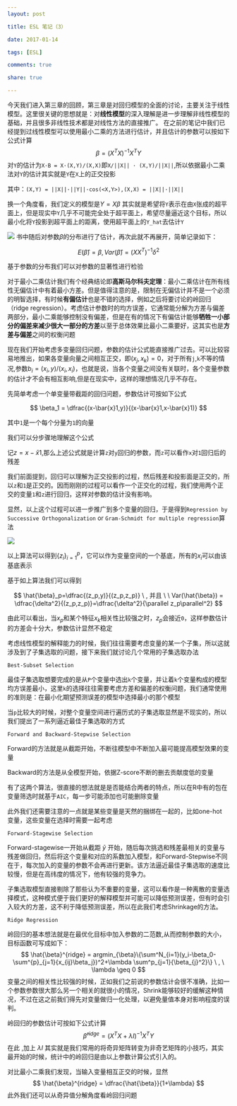 ```yaml
---
layout: post

title: ESL 笔记（3）

date: 2017-01-14

tags: [ESL]

comments: true

share: true

---
```


今天我们进入第三章的回顾，第三章是对回归模型的全面的讨论，主要关注于线性模型。这里很关键的思想就是：对**线性模型**的深入理解是进一步理解非线性模型的基础，并且很多非线性技术都是对线性方法的直接推广。
在之前的笔记中我们已经提到过线性模型可以使用最小二乘的方法进行估计，并且估计的参数可以按如下公式计算
$$
\beta= (X^{T}X)^{-1}X^{T}Y
$$
对`Y`的估计为`X·B = X·(X,Y)/(X,X)`即`X/||X|| · (X,Y)/||X||`,所以依据最小二乘法对`Y`的估计其实就是`Y`在`X`上的正交投影

其中：`(X,Y) = ||X||·||Y||·cos(<X,Y>),(X,X) = ||X||·||X||`

换一个角度看，我们定义的模型是$Y = X\beta$ 其实就是希望将`Y`表示在由`X`张成的超平面上，但是现实中`Y`几乎不可能完全处于超平面上，希望尽量逼近这个目标，所以最小化将`Y`投影到超平面上的距离，使用超平面上的`Y_hat`去估计`Y`

![](https://ww1.sinaimg.cn/large/006y8lVajw1fbelx1pj5oj30ow0hkt9y.jpg)
书中随后对参数$\beta$的分布进行了估计，再次此就不再展开，简单记录如下：

$$
E(\hat{\beta} ) = \beta , Var(\hat{\beta})=(XX^{T})^{-1}\delta^2
$$

基于参数的分布我们可以对参数的显著性进行检验

对于最小二乘估计我们有个经典结论即**高斯马尔科夫定理**：最小二乘估计在所有线性无偏估计中有着最小方差。但是值得注意的是，限制在无偏估计并不是一个必须的明智选择，有时候**有偏估计**也是不错的选择，例如之后将要讨论的岭回归（ridge regression）。考虑估计参数时的均方误差，它通常能分解为方差与偏差两部分，最小二乘能够控制没有偏差，但是在有的情况下有偏估计能够**牺牲一小部分的偏差来减少很大一部分的方差**以至于总体效果比最小二乘要好，这其实也是**方差与偏差**之间的权衡问题

现在我们开始考虑多变量回归问题，参数的估计公式能直接推广过去。可以比较容易地推出，如果各变量向量之间相互正交，即$(x_j , x_k) = 0$，对于所有`j`,`k`不等的情况,参数$b_i = (x_i , y) / (x_i , x_i)$，也就是说，当各个变量之间没有关联时，各个变量参数的估计才不会有相互影响,但是在现实中，这样的理想情况几乎不存在。

先简单考虑一个单变量带截距的回归问题，参数估计可按如下公式


$$
\beta_1 = \dfrac{(x-\bar{x}1,y)}{(x-\bar{x}1,x-\bar{x}1)}
$$

其中`1`是一个每个分量为`1`的向量

我们可以分步骤地理解这个公式

记$z = x-\bar{x}1$,那么上述公式就是计算`z`对`y`回归的参数，而`z`可以看作`x`对`1`回归后的残差

我们前面提到，回归可以理解为正交投影的过程，然后残差和投影面是正交的，所以`z`和`1`是正交的。因而刚刚的过程可以看作一个正交化的过程，我们使用两个正交的变量`1`和`z`进行回归，这样对参数的估计没有影响。

显然，以上这个过程可以进一步推广到多个变量的回归，于是得到`Regression by Successive Orthogonalization` or `Gram-Schmidt for multiple regression`算法

![](https://ww3.sinaimg.cn/large/006y8lVajw1fbeo3huxrpj31fu0l0dne.jpg)

以上算法可以得到$\{z_i\}_{i=1}^{p}$，它可以作为变量空间的一个基底，所有的$x_i$可以由该基底表示

基于如上算法我们可以得到


$$
\hat{\beta}_p=\dfrac{(z_p,y)}{(z_p,z_p)}  \ , 并且  \ \ Var(\hat{\beta}) = \dfrac{\delta^2}{(z_p,z_p)}=\dfrac{\delta^2}{\parallel z_p\parallel^2}
$$

由此可以看出，当$x_p$和某个特征$x_k$相关性比较强之时，$z_p$会接近`0`，这样参数估计的方差会十分大，参数估计显然不稳定



考虑线性模型的解释能力的时候，我们往往需要考虑变量的某一个子集，所以这就涉及到了子集选取的问题，接下来我们就讨论几个常用的子集选取办法

`Best-Subset Selection`

最佳子集选取想要完成的是从`P`个变量中选出`k`个变量，并让着`k`个变量构成的模型均方误差最小，这里`k`的选择往往需要考虑方差和偏差的权衡问题，我们通常使用的准则是：在最小化期望预测误差的模型中选择最小的那个模型

当`p`比较大的时候，对整个变量空间进行遍历式的子集选取显然是不现实的，所以我们提出了一系列逼近最佳子集选取的方式



`Forward and Backward-Stepwise Selection`

Forward的方法就是从截距开始，不断往模型中不断加入最可能提高模型效果的变量

Backward的方法是从全模型开始，依据Z-score不断的删去贡献度低的变量

有了这两个算法，很直接的想法就是是否能结合两者的特点，所以在R中有的包在变量筛选时就基于`AIC`，每一步可能添加也可能删除变量

此外我们还需要注意的一点就是某些变量是天然的捆绑在一起的，比如one-hot 变量，这些变量在选择时需要一起考虑

`Forward-Stagewise Selection`

Forward-stagewise一开始从截距 $\bar{y}$ 开始，随后每次挑选和残差最相关的变量与残差做回归，然后将这个变量和对应的系数加入模型，和Forward-Stepwise不同在于，每次加入的变量的参数不会再进行更新。该方法逼近最佳子集选取的速度比较慢，但是在高纬度的情况下，他有较强的竞争力。



子集选取模型直接剔除了那些认为不重要的变量，这可以看作是一种离散的变量选择模式，这种模式便于我们更好的解释模型并可能可以降低预测误差，但有时会引入较大的方差，这不利于降低预测误差，所以在此我们考虑Shrinkage的方法。

`Ridge Regression`

岭回归的基本想法就是在最优化目标中加入参数的二范数,从而控制参数的大小，目标函数可写成如下：
$$
\hat{\beta}^{ridge} = argmin_{\beta}\{\sum^N_{i=1}(y_i-\beta_0-\sum^{p}_{j=1}{x_{ij}\beta_j})^2+\lambda \sum^p_{j=1}{\beta_{j}^2}\} \ , \ \lambda \geq 0
$$
变量之间的相关性比较强的时候，正如我们之前说的参数估计会很不准确，比如一个参数参数很大那么另一个相关的就很小的情况，Shrink能够较好的缓解这种情况，不过在这之前我们得先对变量做归一化处理，以避免量值本身对影响程度的误判。

岭回归的参数估计可按如下公式计算
$$
\hat{\beta}^{ridge} = (X^TX+\lambda I)^{-1}X^TY
$$
在此 ,加上 $\lambda I$ 其实就是我们常用的将奇异矩阵转变为非奇艺矩阵的小技巧，其实最开始的时候，统计中的岭回归是由以上参数计算公式引入的。

对比最小二乘我们发现，当输入变量相互正交的时候，显然
$$
\hat{\beta}^{ridge} = \dfrac{\hat{\beta}}{1+\lambda}
$$
此外我们还可以从奇异值分解角度看岭回归问题

